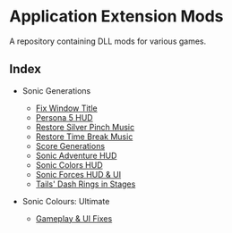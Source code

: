 # Application Extension Mods
A repository containing DLL mods for various games.

## Index
- Sonic Generations
  - [Fix Window Title](https://github.com/HyperBE32/App-Extension-Mods/tree/main/Sonic%20Generations/FixWindowTitle)
  - [Persona 5 HUD](https://github.com/HyperBE32/App-Extension-Mods/tree/main/Sonic%20Generations/P5HUD)
  - [Restore Silver Pinch Music](https://github.com/HyperBE32/App-Extension-Mods/tree/main/Sonic%20Generations/RestoreSilverPinchMusic)
  - [Restore Time Break Music](https://github.com/HyperBE32/App-Extension-Mods/tree/main/Sonic%20Generations/RestoreTimeBreakMusic)
  - [Score Generations](https://github.com/HyperBE32/App-Extension-Mods/tree/main/Sonic%20Generations/ScoreGenerations)
  - [Sonic Adventure HUD](https://github.com/HyperBE32/App-Extension-Mods/tree/main/Sonic%20Generations/AdventureHUD)
  - [Sonic Colors HUD](https://github.com/HyperBE32/App-Extension-Mods/tree/main/Sonic%20Generations/ColorsHUD)
  - [Sonic Forces HUD & UI](https://github.com/HyperBE32/App-Extension-Mods/tree/main/Sonic%20Generations/ForcesHUD)
  - [Tails' Dash Rings in Stages](https://github.com/HyperBE32/App-Extension-Mods/tree/main/Sonic%20Generations/TailsDashRingsInStages)

- Sonic Colours: Ultimate
  - [Gameplay & UI Fixes](https://github.com/HyperBE32/App-Extension-Mods/tree/main/Sonic%20Colours%20Ultimate/GameplayAndUIFixes)